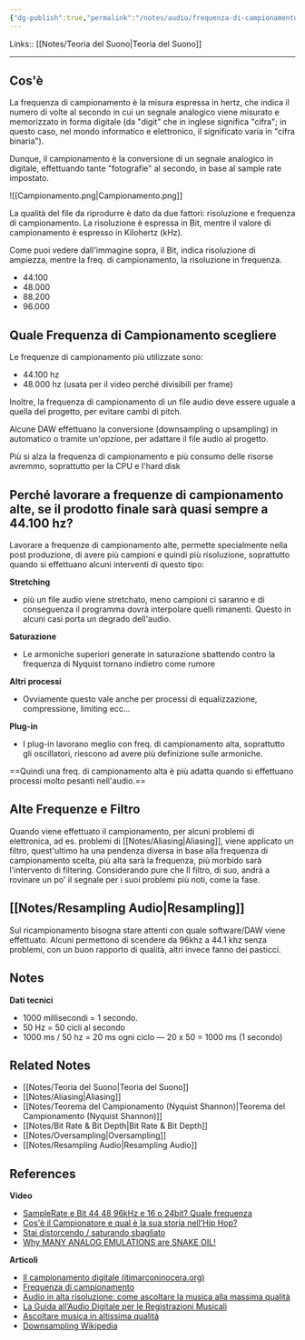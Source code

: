 ```yaml
---
{"dg-publish":true,"permalink":"/notes/audio/frequenza-di-campionamento/"}
---
```


Links:: [[Notes/Teoria del Suono\|Teoria del Suono]]

---
## Cos'è

La frequenza di campionamento è la misura espressa in hertz, che indica il numero di volte al secondo in cui un segnale analogico viene misurato e memorizzato in forma digitale (da "digit" che in inglese significa "cifra"; in questo caso, nel mondo informatico e elettronico, il significato varia in "cifra binaria").

Dunque, il campionamento è la conversione di un segnale analogico in digitale, effettuando tante "fotografie" al secondo, in base al sample rate impostato.

![[Campionamento.png\|Campionamento.png]]

La qualità del file da riprodurre è dato da due fattori: risoluzione e frequenza di campionamento. La risoluzione è espressa in Bit, mentre il valore di campionamento è espresso in Kilohertz (kHz).

Come puoi vedere dall'immagine sopra, il Bit, indica risoluzione di ampiezza, mentre la freq. di campionamento, la risoluzione in frequenza.

- 44.100 
- 48.000
- 88.200
- 96.000

## Quale Frequenza di Campionamento scegliere

Le frequenze di campionamento più utilizzate sono:
- 44.100 hz
- 48.000 hz (usata per il video perché divisibili per frame)

Inoltre, la frequenza di campionamento di un file audio deve essere uguale a quella del progetto, per evitare cambi di pitch.

Alcune DAW effettuano la conversione (downsampling o upsampling) in automatico o tramite un'opzione, per adattare il file audio al progetto.

Più si alza la frequenza di campionamento e più consumo delle risorse avremmo, soprattutto per la CPU e l'hard disk

## Perché lavorare a frequenze di campionamento alte, se il prodotto finale sarà quasi sempre a 44.100 hz?

Lavorare a frequenze di campionamento alte, permette specialmente nella post produzione, di avere più campioni e quindi più risoluzione, soprattutto quando si effettuano alcuni interventi di questo tipo:

**Stretching**
- più un file audio viene stretchato, meno campioni ci saranno e di conseguenza il programma dovrà interpolare quelli rimanenti. Questo in alcuni casi porta un degrado dell'audio.

**Saturazione**
- Le armoniche superiori generate in saturazione sbattendo contro la frequenza di Nyquist tornano indietro come rumore

**Altri processi**
- Ovviamente questo vale anche per processi di equalizzazione, compressione, limiting ecc...

**Plug-in**
- I plug-in lavorano meglio con freq. di campionamento alta, soprattutto gli oscillatori, riescono ad avere più definizione sulle armoniche.

==Quindi una freq. di campionamento alta è più adatta quando si effettuano processi molto pesanti nell'audio.==

## Alte Frequenze e Filtro

Quando viene effettuato il campionamento, per alcuni problemi di elettronica, ad es. problemi di [[Notes/Aliasing\|Aliasing]], viene applicato un filtro, quest'ultimo ha una pendenza diversa in base alla frequenza di campionamento scelta, più alta sarà la frequenza, più morbido sarà l'intervento di filtering. Considerando pure che Il filtro, di suo, andrà a rovinare un po' il segnale per i suoi problemi più noti, come la fase.

## [[Notes/Resampling Audio\|Resampling]] 

Sul ricampionamento bisogna stare attenti con quale software/DAW viene effettuato. Alcuni permettono di scendere da 96khz a 44.1 khz senza problemi, con un buon rapporto di qualità, altri invece fanno dei pasticci.


## Notes

**Dati tecnici**
- 1000 millisecondi = 1 secondo.
- 50 Hz = 50 cicli al secondo
- 1000 ms / 50 hz = 20 ms ogni ciclo — 20 x 50 = 1000 ms (1 secondo)

## Related Notes

- [[Notes/Teoria del Suono\|Teoria del Suono]]
- [[Notes/Aliasing\|Aliasing]]
- [[Notes/Teorema del Campionamento (Nyquist Shannon)\|Teorema del Campionamento (Nyquist Shannon)]]
- [[Notes/Bit Rate & Bit Depth\|Bit Rate & Bit Depth]]
- [[Notes/Oversampling\|Oversampling]]
- [[Notes/Resampling Audio\|Resampling Audio]]

## References

**Video**

- [SampleRate e Bit 44 48 96kHz e 16 o 24bit? Quale frequenza ](https://youtu.be/jJEm10Hj1sQ)
- [Cos'è il Campionatore e qual è la sua storia nell'Hip Hop?](https://www.youtube.com/watch?v=7JXu6DFhprs)
- [Stai distorcendo / saturando sbagliato](https://youtu.be/NaHVqEpZFQc)
- [Why MANY ANALOG EMULATIONS are SNAKE OIL!](https://youtu.be/4taroKS_N6Q)

**Articoli**

- [Il campionamento digitale (itimarconinocera.org)](https://www.itimarconinocera.org/sito/menu/dipartimenti/tecnico_scientifico_informatica/corso_musica_elettronica/7.htm)
- [Frequenza di campionamento](https://it.wikipedia.org/wiki/Frequenza_di_campionamento)
- [Audio in alta risoluzione: come ascoltare la musica alla massima qualità](https://hifidagostini.it/audio-alta-risoluzione/)
- [La Guida all’Audio Digitale per le Registrazioni Musicali](https://it.ehomerecordingstudio.com/audio-digitale/)
- [Ascoltare musica in altissima qualità](http://www.2l.no/hires/index.html)
- [Downsampling Wikipedia](https://en.wikipedia.org/wiki/Downsampling_(signal_processing))